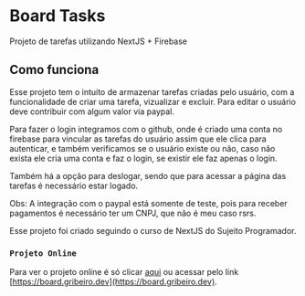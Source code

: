 # Board Tasks

Projeto de tarefas utilizando NextJS + Firebase

## Como funciona

Esse projeto tem o intuito de armazenar tarefas criadas pelo usuário, com a funcionalidade de criar uma tarefa, vizualizar e excluir. Para editar o usuário deve contribuir com algum valor via paypal.

Para fazer o login integramos com o github, onde é criado uma conta no firebase para vincular as tarefas do usuário assim que ele clica para autenticar, e também verificamos se o usuário existe ou não, caso não exista ele cria uma conta e faz o login, se existir ele faz apenas o login.

Também há a opção para deslogar, sendo que para acessar a página das tarefas é necessário estar logado.

Obs: A integração com o paypal está somente de teste, pois para receber pagamentos é necessário ter um CNPJ, que não é meu caso rsrs.

Esse projeto foi criado seguindo o curso de NextJS do Sujeito Programador.

### `Projeto Online`

Para ver o projeto online é só clicar [aqui](https://board.gribeiro.dev) ou acessar pelo link [https://board.gribeiro.dev](https://board.gribeiro.dev).
